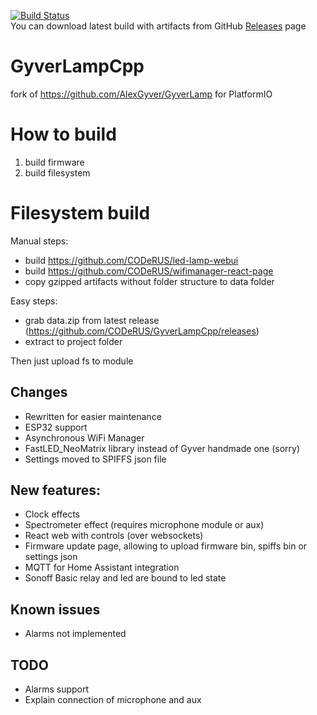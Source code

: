 [![Build Status](https://travis-ci.org/CODeRUS/GyverLampCpp.svg?branch=master)](https://travis-ci.org/CODeRUS/GyverLampCpp)
<br />
You can download latest build with artifacts from GitHub [Releases](https://github.com/CODeRUS/GyverLampCpp/releases) page
<br />
# GyverLampCpp

fork of https://github.com/AlexGyver/GyverLamp for PlatformIO

# How to build

1. build firmware
2. build filesystem

# Filesystem build

Manual steps:

- build https://github.com/CODeRUS/led-lamp-webui
- build https://github.com/CODeRUS/wifimanager-react-page
- copy gzipped artifacts without folder structure to data folder

Easy steps:

- grab data.zip from latest release (https://github.com/CODeRUS/GyverLampCpp/releases)
- extract to project folder

Then just upload fs to module

## Changes

- Rewritten for easier maintenance
- ESP32 support
- Asynchronous WiFi Manager
- FastLED_NeoMatrix library instead of Gyver handmade one (sorry)
- Settings moved to SPIFFS json file

## New features:

- Clock effects
- Spectrometer effect (requires microphone module or aux)
- React web with controls (over websockets)
- Firmware update page, allowing to upload firmware bin, spiffs bin or settings json
- MQTT for Home Assistant integration
- Sonoff Basic relay and led are bound to led state

## Known issues

- Alarms not implemented

## TODO

- Alarms support
- Explain connection of microphone and aux